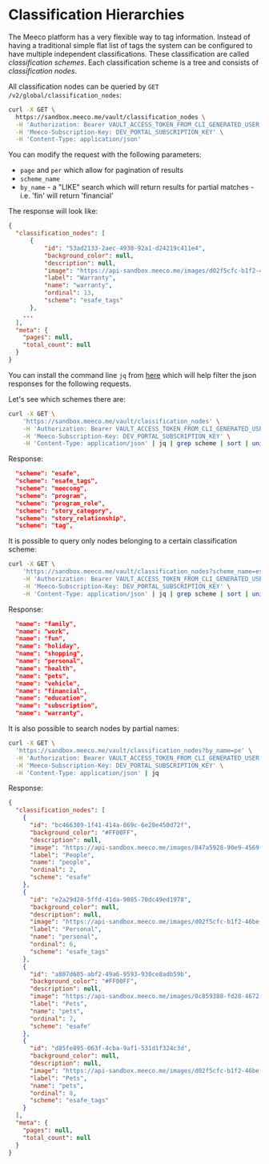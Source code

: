 # Classification Hierarchies

The Meeco platform has a very flexible way to tag information. Instead of having a traditional simple flat list of tags the system can be configured to have multiple independent classifications. These classification are called _classification schemes_. Each classification scheme is a tree and consists of _classification nodes_.

All classification nodes can be queried by `GET /v2/global/classification_nodes`:

```bash
curl -X GET \
  https://sandbox.meeco.me/vault/classification_nodes \
  -H 'Authorization: Bearer VAULT_ACCESS_TOKEN_FROM_CLI_GENERATED_USER' \
  -H 'Meeco-Subscription-Key: DEV_PORTAL_SUBSCRIPTION_KEY' \
  -H 'Content-Type: application/json'
```

You can modify the request with the following parameters:

- `page` and `per` which allow for pagination of results
- `scheme_name`
- `by_name` - a "LIKE" search which will return results for partial matches - i.e. 'fin' will return 'financial'

The response will look like:

```json
{
  "classification_nodes": [
      {
          "id": "53ad2133-2aec-4938-92a1-d24219c411e4",
          "background_color": null,
          "description": null,
          "image": "https://api-sandbox.meeco.me/images/d02f5cfc-b1f2-46be-805c-5a8e6702b55c",
          "label": "Warranty",
          "name": "warranty",
          "ordinal": 13,
          "scheme": "esafe_tags"
      },
    ...
  ],
  "meta": {
    "pages": null,
    "total_count": null
  }
}
```
You can install the command line `jq` from [here](https://stedolan.github.io/jq/download/) which will help filter the json responses for the following requests.

Let's see which schemes there are:

```sh
curl -X GET \
    'https://sandbox.meeco.me/vault/classification_nodes' \
    -H 'Authorization: Bearer VAULT_ACCESS_TOKEN_FROM_CLI_GENERATED_USER' \
    -H 'Meeco-Subscription-Key: DEV_PORTAL_SUBSCRIPTION_KEY' \
    -H 'Content-Type: application/json' | jq | grep scheme | sort | uniq
```

Response:

```json
  "scheme": "esafe",
  "scheme": "esafe_tags",
  "scheme": "meecong",
  "scheme": "program",
  "scheme": "program_role",
  "scheme": "story_category",
  "scheme": "story_relationship",
  "scheme": "tag",
```

It is possible to query only nodes belonging to a certain classification scheme:

```sh
curl -X GET \
    'https://sandbox.meeco.me/vault/classification_nodes?scheme_name=esafe_tags' \
    -H 'Authorization: Bearer VAULT_ACCESS_TOKEN_FROM_CLI_GENERATED_USER' \
    -H 'Meeco-Subscription-Key: DEV_PORTAL_SUBSCRIPTION_KEY' \
    -H 'Content-Type: application/json' | jq | grep scheme | sort | uniq
```

Response:

```json
  "name": "family",
  "name": "work",
  "name": "fun",
  "name": "holiday",
  "name": "shopping",
  "name": "personal",
  "name": "health",
  "name": "pets",
  "name": "vehicle",
  "name": "financial",
  "name": "education",
  "name": "subscription",
  "name": "warranty",
```

It is also possible to search nodes by partial names:

```sh
curl -X GET \
  'https://sandbox.meeco.me/vault/classification_nodes?by_name=pe' \
  -H 'Authorization: Bearer VAULT_ACCESS_TOKEN_FROM_CLI_GENERATED_USER' \
  -H 'Meeco-Subscription-Key: DEV_PORTAL_SUBSCRIPTION_KEY' \
  -H 'Content-Type: application/json' | jq
```

Response:

```json
{
  "classification_nodes": [
    {
      "id": "bc466309-1f41-414a-869c-6e28e450d72f",
      "background_color": "#FF00FF",
      "description": null,
      "image": "https://api-sandbox.meeco.me/images/847a5928-90e9-4569-bc5b-ca37e5d65df0",
      "label": "People",
      "name": "people",
      "ordinal": 2,
      "scheme": "esafe"
    },
    {
      "id": "e2a29d20-5ffd-41da-9085-70dc49ed1978",
      "background_color": null,
      "description": null,
      "image": "https://api-sandbox.meeco.me/images/d02f5cfc-b1f2-46be-805c-5a8e6702b55c",
      "label": "Personal",
      "name": "personal",
      "ordinal": 6,
      "scheme": "esafe_tags"
    },
    {
      "id": "a807d605-abf2-49a6-9593-930ce8adb59b",
      "background_color": "#FF00FF",
      "description": null,
      "image": "https://api-sandbox.meeco.me/images/0c859388-fd28-4672-9e6e-3361ef8444ab",
      "label": "Pets",
      "name": "pets",
      "ordinal": 7,
      "scheme": "esafe"
    },
    {
      "id": "d85fe895-063f-4cba-9af1-531d1f324c3d",
      "background_color": null,
      "description": null,
      "image": "https://api-sandbox.meeco.me/images/d02f5cfc-b1f2-46be-805c-5a8e6702b55c",
      "label": "Pets",
      "name": "pets",
      "ordinal": 8,
      "scheme": "esafe_tags"
    }
  ],
  "meta": {
    "pages": null,
    "total_count": null
  }
}
```
